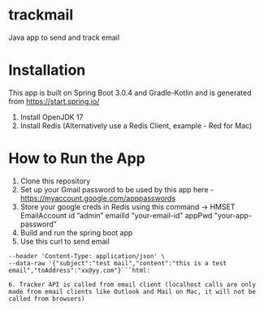 # trackmail
Java app to send and track email

# Installation
This app is built on Spring Boot 3.0.4 and Gradle-Kotlin and is generated from https://start.spring.io/

1. Install OpenJDK 17
2. Install Redis (Alternatively use a Redis Client, example - Red for Mac)

# How to Run the App
1. Clone this repository
2. Set up your Gmail password to be used by this app here - https://myaccount.google.com/apppasswords
3. Store your google creds in Redis using this command -> HMSET EmailAccount id “admin” emailId "your-email-id" appPwd "your-app-password”
4. Build and run the spring boot app
5. Use this curl to send email
``` curl --location 'http://localhost:8080/email/send' \
--header 'Content-Type: application/json' \
--data-raw '{"subject":"test mail","content":"this is a test email","toAddress":"xx@yy.com"}```html:

6. Tracker API is called from email client (localhost calls are only made from email clients like Outlook and Mail on Mac, it will not be called from browsers)
  

